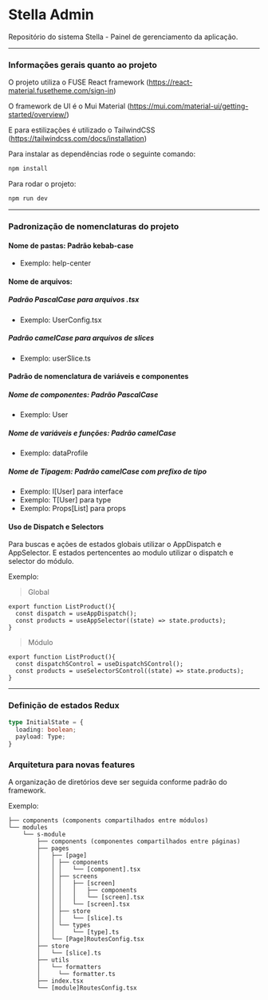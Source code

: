 # Stella Admin

Repositório do sistema Stella - Painel de gerenciamento da aplicação.

---

### Informações gerais quanto ao projeto

O projeto utiliza o FUSE React framework (<https://react-material.fusetheme.com/sign-in>)

O framework de UI é o Mui Material (<https://mui.com/material-ui/getting-started/overview/>)

E para estilizações é utilizado o TailwindCSS (<https://tailwindcss.com/docs/installation>)

Para instalar as dependências rode o seguinte comando:

```sh
npm install
```

Para rodar o projeto:

```sh
npm run dev
```

---

### Padronização de nomenclaturas do projeto

#### Nome de pastas: Padrão kebab-case

- Exemplo: help-center

#### Nome de arquivos:

##### Padrão PascalCase para arquivos .tsx

- Exemplo: UserConfig.tsx

##### Padrão camelCase para arquivos de slices

- Exemplo: userSlice.ts

#### Padrão de nomenclatura de variáveis e componentes

##### Nome de componentes: Padrão PascalCase

- Exemplo: User

##### Nome de variáveis e funções: Padrão camelCase

- Exemplo: dataProfile

##### Nome de Tipagem: Padrão camelCase com prefixo de tipo

- Exemplo: I[User] para interface
- Exemplo: T[User] para type
- Exemplo: Props[List] para props

#### Uso de Dispatch e Selectors

Para buscas e ações de estados globais utilizar o AppDispatch e AppSelector. E estados pertencentes ao modulo utilizar o dispatch e selector do módulo.

Exemplo:

> Global

```tsx
export function ListProduct(){
  const dispatch = useAppDispatch();
  const products = useAppSelector((state) => state.products);
}
```

> Módulo

```tsx
export function ListProduct(){
  const dispatchSControl = useDispatchSControl();
  const products = useSelectorSControl((state) => state.products);
}
```

---

### Definição de estados Redux

```ts
type InitialState = {
  loading: boolean;
  payload: Type;
}
```

### Arquitetura para novas features

A organização de diretórios deve ser seguida conforme padrão do framework.

Exemplo:

```tree
├── components (components compartilhados entre módulos)
└── modules
    └── s-module
        ├── components (componentes compartilhados entre páginas)
        ├── pages
        │   ├── [page]
        │   │ ├── components
        │   │ │   └── [component].tsx
        │   │ ├── screens
        │   │ │   ├── [screen]
        │   │ │   │   ├── components
        │   │ │   │   └── [screen].tsx
        │   │ │   └── [screen].tsx
        │   │ ├── store
        │   │ │   └── [slice].ts
        │   │ └── types
        │   │     └── [type].ts
        │   └── [Page]RoutesConfig.tsx
        ├── store
        │   └── [slice].ts
        ├── utils
        │   └── formatters
        │     └── formatter.ts
        ├── index.tsx
        └── [module]RoutesConfig.tsx
```
